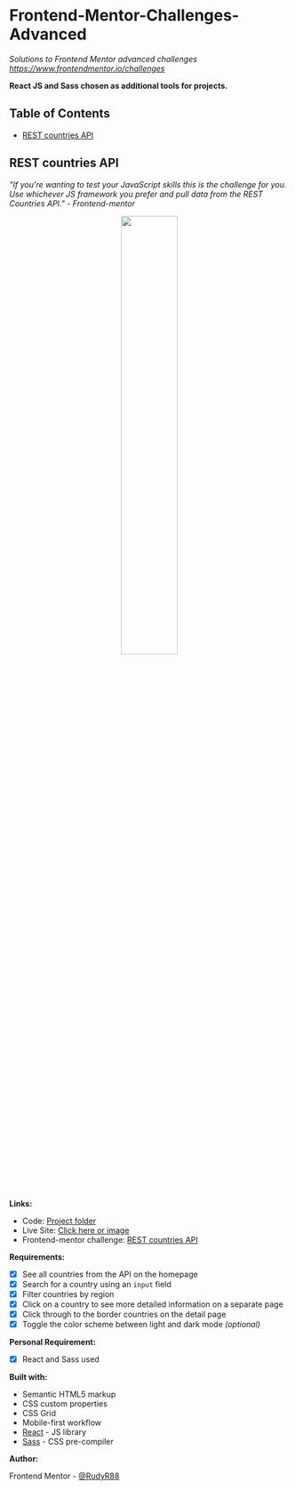 # Frontend-Mentor-Challenges-Advanced
*Solutions to Frontend Mentor advanced challenges https://www.frontendmentor.io/challenges*

**React JS and Sass chosen as additional tools for projects.**

## Table of Contents

- [REST countries API](#product-preview-card-component)

## REST countries API
*"If you're wanting to test your JavaScript skills this is the challenge for you. Use whichever JS framework you prefer and pull data from the REST Countries API." - Frontend-mentor* 

<p align="center">
  <a href="https://restcountriesapi-e7eeb8.netlify.app/" target="_blank">
    <img width="45%" src="https://user-images.githubusercontent.com/116358345/211453878-d09118ee-a3d7-443c-a9f0-4e659827bab8.png">
  </a>
</p>

**Links:**

- Code: [Project folder](https://github.com/RudyR88/Frontend-Mentor-Challenges-Advanced/tree/main/rest-countries-api)
- Live Site: [Click here or image](https://restcountriesapi-e7eeb8.netlify.app/)
- Frontend-mentor challenge: [REST countries API](https://www.frontendmentor.io/challenges/rest-countries-api-with-color-theme-switcher-5cacc469fec04111f7b848ca)


**Requirements:**

- [x] See all countries from the API on the homepage
- [x] Search for a country using an `input` field
- [x] Filter countries by region
- [x] Click on a country to see more detailed information on a separate page
- [x] Click through to the border countries on the detail page
- [x] Toggle the color scheme between light and dark mode *(optional)*

**Personal Requirement:**

- [x] React and Sass used

**Built with:**
- Semantic HTML5 markup
- CSS custom properties
- CSS Grid
- Mobile-first workflow
- [React](https://reactjs.org/) - JS library
- [Sass](https://sass-lang.com/) - CSS pre-compiler

**Author:**

Frontend Mentor - [@RudyR88](https://www.frontendmentor.io/profile/RudyR88)
